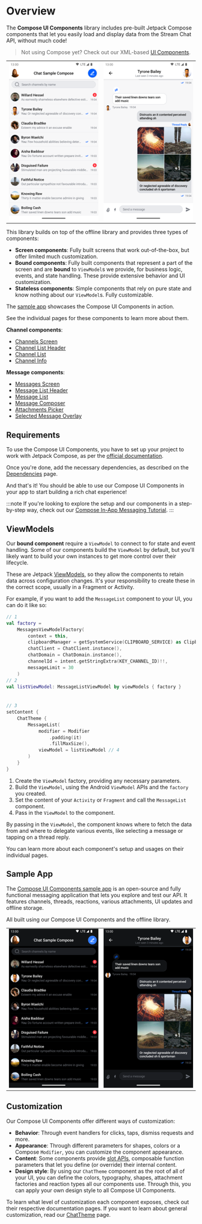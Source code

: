 # Overview

The **Compose UI Components** library includes pre-built Jetpack Compose components that let you easily load and display data from the Stream Chat API, without much code!

> Not using Compose yet? Check out our XML-based [UI Components](../03-ui/01-overview.md).

|||
| --- | --- |
| ![Channel List component](../assets/compose_channels_screen_example.png) | ![Message List component](../assets/compose_messages_screen_example.png) |

This library builds on top of the offline library and provides three types of components:

* **Screen components**: Fully built screens that work out-of-the-box, but offer limited much customization.
* **Bound components**: Fully built components that represent a part of the screen and are **bound** to `ViewModel`s we provide, for business logic, events, and state handling. These provide extensive behavior and UI customization.
* **Stateless components**: Simple components that rely on pure state and know nothing about our `ViewModel`s. Fully customizable.

The [sample app](#sample-app) showcases the Compose UI Components in action.

See the individual pages for these components to learn more about them.

**Channel components**:

* [Channels Screen](03-channel-components/01-channels-screen.md)
* [Channel List Header](03-channel-components/02-channel-list-header.md)
* [Channel List](03-channel-components/03-channel-list.md)
* [Channel Info](03-channel-components/04-channel-info.md)

**Message components**:

* [Messages Screen](04-message-components/01-messages-screen.md)
* [Message List Header](04-message-components/02-message-list-header.md)
* [Message List](04-message-components/03-message-list.md)
* [Message Composer](04-message-components/04-message-composer.md)
* [Attachments Picker](04-message-components/05-attachments-picker.md)
* [Selected Message Overlay](04-message-components/06-selected-message-overlay.md)

## Requirements

To use the Compose UI Components, you have to set up your project to work with Jetpack Compose, as per the [official documentation](https://developer.android.com/jetpack/compose/setup).

Once you're done, add the necessary dependencies, as described on the [Dependencies](../01-basics/02-dependencies.md#ui-components) page.

And that's it! You should be able to use our Compose UI Components in your app to start building a rich chat experience!

:::note
If you're looking to explore the setup and our components in a step-by-step way, check out our [Compose In-App Messaging Tutorial](https://getstream.io/chat/compose/tutorial/).
:::

## ViewModels

Our **bound component** require a `ViewModel` to connect to for state and event handling. Some of our components build the `ViewModel` by default, but you'll likely want to build your own instances to get more control over their lifecycle.

These are Jetpack [ViewModels](https://developer.android.com/topic/libraries/architecture/viewmodel), so they allow the components to retain data across configuration changes. It's your responsibility to create these in the correct scope, usually in a Fragment or Activity.

For example, if you want to add the `MessageList` component to your UI, you can do it like so:

```kotlin
// 1
val factory =
    MessagesViewModelFactory(
        context = this,
        clipboardManager = getSystemService(CLIPBOARD_SERVICE) as ClipboardManager,
        chatClient = ChatClient.instance(),
        chatDomain = ChatDomain.instance(),
        channelId = intent.getStringExtra(KEY_CHANNEL_ID)!!,
        messageLimit = 30
    )
// 2
val listViewModel: MessageListViewModel by viewModels { factory }


// 3
setContent {
    ChatTheme {
        MessageList(
            modifier = Modifier
                .padding(it)
                .fillMaxSize(),
            viewModel = listViewModel // 4
        )
    }
}
```

1. Create the `ViewModel` factory, providing any necessary parameters.
2. Build the `ViewModel`, using the Android `ViewModel` APIs and the `factory` you created.
3. Set the content of your `Activity` or `Fragment` and call the `MessageList` component.
4. Pass in the `ViewModel` to the component.

By passing in the `ViewModel`, the component knows where to fetch the data from and where to delegate various events, like selecting a message or tapping on a thread reply.

You can learn more about each component's setup and usages on their individual pages.

## Sample App

The [Compose UI Components sample app](https://github.com/GetStream/stream-chat-android/tree/main/stream-chat-android-compose-sample) is an open-source and fully functional messaging application that lets you explore and test our API. It features channels, threads, reactions, various attachments, UI updates and offline storage.

All built using our Compose UI Components and the offline library.

|||
| --- | --- |
| ![Channel List component](../assets/compose_channels_screen_example_dark.png) | ![Message List component](../assets/compose_messages_screen_example_dark.png) |


## Customization

Our Compose UI Components offer different ways of customization:

* **Behavior**: Through event handlers for clicks, taps, dismiss requests and more.
* **Appearance**: Through different parameters for shapes, colors or a Compose `Modifier`, you can customize the component appearance.
* **Content**: Some components provide [slot APIs](https://developer.android.com/jetpack/compose/layouts/basics#slot-based-layouts), composable function parameters that let you define (or override) their internal content.
* **Design style**: By using our `ChatTheme` component as the root of all of your UI, you can define the colors, typography, shapes, attachment factories and reaction types all our components use. Through this, you can apply your own design style to all Compose UI Components.

To learn what level of customization each component exposes, check out their respective documentation pages. If you want to learn about general customization, read our [ChatTheme](02-general-customization/01-chat-theme.md) page.
